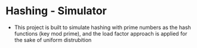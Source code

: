 # Hashing - Simulator
* This project is built to simulate hashing with prime numbers as the hash functions (key mod prime), and
 the load factor approach is applied for the sake of uniform distrubition


